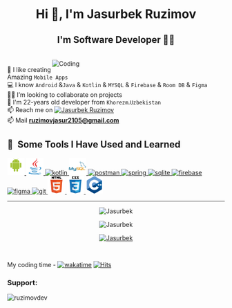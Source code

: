 <h1 align="center">Hi 👋, I'm Jasurbek Ruzimov</h1>
<h2 align="center"> I'm Software Developer 👨‍💻 </h2><br>
<img align="right" alt="Coding" width="400" src="https://cdn.dribble.com/users/1162077/screenshoots/3848914/programmer.gif">

💫 I like creating Amazing `Mobile Apps` \
💻 I know  `Android` &`Java` & `Kotlin` & `MYSQL` & `Firebase` & `Room DB` & `Figma`  \
👨‍💻 I’m looking to collaborate on projects  \
💬 I'm 22-years old developer from  `Khorezm`.`Uzbekistan`  \
📫 Reach me on [![Jasurbek  Ruzimov](https://img.shields.io/badge/JasurbekRuzimov-30302f?style=flat&logo=telegram)](https://t.me/Ruzimov_Jasurbek) \
📫 Mail **ruzimovjasur2105@gmail.com**

<h2> 🚀 &nbsp;Some Tools I Have Used and Learned</h2>

<p align="left">
  
  <a href="https://developer.android.com" target="_blank" rel="noreferrer"> <img src="https://raw.githubusercontent.com/devicons/devicon/master/icons/android/android-original-wordmark.svg" alt="android" width="40" height="40"/> </a>
  <a href="https://www.java.com" target="_blank" rel="noreferrer"> <img src="https://raw.githubusercontent.com/devicons/devicon/master/icons/java/java-original.svg" alt="java" width="40" height="40"/> </a> 
  <a href="https://kotlinlang.org" target="_blank" rel="noreferrer"> <img src="https://www.vectorlogo.zone/logos/kotlinlang/kotlinlang-icon.svg" alt="kotlin" width="40" height="40"/> </a> 
  <a href="https://www.mysql.com/" target="_blank" rel="noreferrer"> <img src="https://raw.githubusercontent.com/devicons/devicon/master/icons/mysql/mysql-original-wordmark.svg" alt="mysql" width="40" height="40"/> </a> 
  <a href="https://postman.com" target="_blank" rel="noreferrer"> <img src="https://www.vectorlogo.zone/logos/getpostman/getpostman-icon.svg" alt="postman" width="40" height="40"/> </a> 
  <a href="https://spring.io/" target="_blank" rel="noreferrer"> <img src="https://www.vectorlogo.zone/logos/springio/springio-icon.svg" alt="spring" width="40" height="40"/> </a> 
  <a href="https://www.sqlite.org/" target="_blank" rel="noreferrer"> <img src="https://www.vectorlogo.zone/logos/sqlite/sqlite-icon.svg" alt="sqlite" width="40" height="40"/> </a>
  <a href="https://firebase.google.com/" target="_blank" rel="noreferrer"> <img src="https://www.vectorlogo.zone/logos/firebase/firebase-icon.svg" alt="firebase" width="40" height="40"/> </a>
  <a href="https://www.figma.com/" target="_blank" rel="noreferrer"> <img src="https://www.vectorlogo.zone/logos/figma/figma-icon.svg" alt="figma" width="40" height="40"/> </a>
  <a href="https://git-scm.com/" target="_blank" rel="noreferrer"> <img src="https://www.vectorlogo.zone/logos/git-scm/git-scm-icon.svg" alt="git" width="40" height="40"/> </a> 
  <a href="https://www.w3.org/html/" target="_blank" rel="noreferrer"> <img src="https://raw.githubusercontent.com/devicons/devicon/master/icons/html5/html5-original-wordmark.svg" alt="html5" width="40" height="40"/> </a> 
  <a href="https://www.w3schools.com/css/" target="_blank" rel="noreferrer"> <img src="https://raw.githubusercontent.com/devicons/devicon/master/icons/css3/css3-original-wordmark.svg" alt="css3" width="40" height="40"/> </a>
  <a href="https://www.w3schools.com/cpp/" target="_blank" rel="noreferrer"> <img src="https://raw.githubusercontent.com/devicons/devicon/master/icons/cplusplus/cplusplus-original.svg" alt="cplusplus" width="40" height="40"/> </a> 
   
</p> 
<hr>
<p align="center"> <img src="https://github-readme-stats.vercel.app/api?username=JasurbekRuzimov&show_icons=true&theme=radical" alt="Jasurbek" />
<p align="center"> <img src="https://github-readme-stats.vercel.app/api/top-langs/?username=JasurbekRuzimov&layout=compact&theme=radical" alt="Jasurbek" />
<p align="center"> <a href="https://github.com/ryo-ma/github-profile-trophy"><img src="https://github-profile-trophy.vercel.app/?username=JasurbekRuzimov&theme=onestar&row=1&margin-w=15&margin-h=15&no-bg=true" alt="Jasurbek" /></a> </p>

 <br>

My coding time -
[![wakatime](https://wakatime.com/badge/user/500733b8-649c-4738-ba60-2d94839400de.svg)](https://wakatime.com/@500733b8-649c-4738-ba60-2d94839400de)
[![Hits](https://hits.sh/github.com/JasurbekRuzimov.svg?labelColor=4b0bc9)](https://hits.sh/github.com/JasurbekRuzimov/)




<h3 align="left">Support:</h3>
<p>
  <a href="https://www.buymeacoffee.com/ruzimovdev"> <img align="left" src="https://cdn.buymeacoffee.com/buttons/v2/default-blue.png" height="50" width="210" alt="ruzimovdev" /> </a>
</p>

<br>
